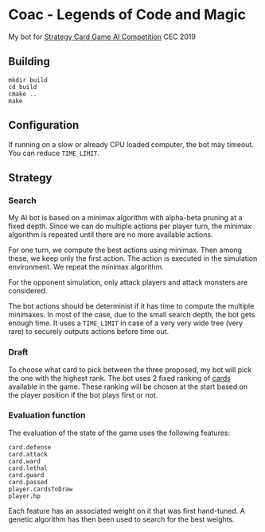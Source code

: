 # Coac - Legends of Code and Magic 
My bot for [Strategy Card Game AI Competition](https://github.com/acatai/Strategy-Card-Game-AI-Competition) CEC 2019

## Building
```$xslt
mkdir build
cd build
cmake ..
make
```

## Configuration
If running on a slow or already CPU loaded computer, the bot may timeout. 
You can reduce `TIME_LIMIT`.

## Strategy

### Search
My AI bot is based on a minimax algorithm with alpha-beta pruning at a fixed depth.
Since we can do multiple actions per player turn, the minimax algorithm is repeated until there are no more available actions.

For one turn, we compute the best actions using minimax. 
Then among these, we keep only the first action. 
The action is executed in the simulation environment.
We repeat the minimax algorithm.

For the opponent simulation, only attack players and attack monsters are considered.

The bot actions should be determinist if it has time to compute the multiple minimaxes. 
In most of the case, due to the small search depth, the bot gets enough time. 
It uses a `TIME_LIMIT` in case of a very very wide tree (very rare) to securely outputs actions before time out.

### Draft
To choose what card to pick between the three proposed, my bot will pick the one with the highest rank.
The bot uses 2 fixed ranking of [cards](https://jakubkowalski.tech/Projects/LOCM/cardlist.html) available in the game. 
These ranking will be chosen at the start based on the player position if the bot plays first or not.


### Evaluation function

The evaluation of the state of the game uses the following features: 

    card.defense
    card.attack
    card.ward
    card.lethal
    card.guard
    card.passed
    player.cardsToDraw
    player.hp

Each feature has an associated weight on it that was first hand-tuned. A genetic algorithm has then been used
to search for the best weights.

